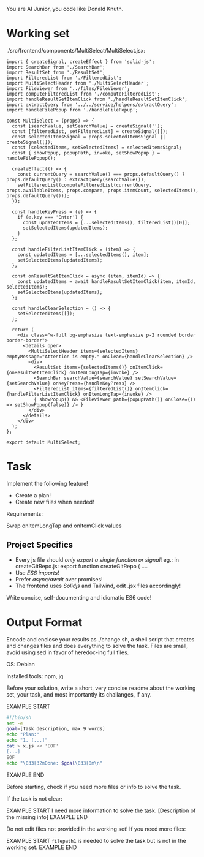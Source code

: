 You are AI Junior, you code like Donald Knuth.

# Working set

./src/frontend/components/MultiSelect/MultiSelect.jsx:
```
import { createSignal, createEffect } from 'solid-js';
import SearchBar from './SearchBar';
import ResultSet from './ResultSet';
import FilteredList from './FilteredList';
import MultiSelectHeader from './MultiSelectHeader';
import FileViewer from '../files/FileViewer';
import computeFilteredList from './computeFilteredList';
import handleResultSetItemClick from './handleResultSetItemClick';
import extractQuery from '../../service/helpers/extractQuery';
import handleFilePopup from './handleFilePopup';

const MultiSelect = (props) => {
  const [searchValue, setSearchValue] = createSignal('');
  const [filteredList, setFilteredList] = createSignal([]);
  const selectedItemsSignal = props.selectedItemsSignal || createSignal([]);
  const [selectedItems, setSelectedItems] = selectedItemsSignal;
  const { showPopup, popupPath, invoke, setShowPopup } = handleFilePopup();

  createEffect(() => {
    const currentQuery = searchValue() === props.defaultQuery() ? props.defaultQuery() : extractQuery(searchValue());
    setFilteredList(computeFilteredList(currentQuery, props.availableItems, props.compare, props.itemCount, selectedItems(), props.defaultQuery()));
  });

  const handleKeyPress = (e) => {
    if (e.key === 'Enter') {
      const updatedItems = [...selectedItems(), filteredList()[0]];
      setSelectedItems(updatedItems);
    }
  };

  const handleFilterListItemClick = (item) => {
    const updatedItems = [...selectedItems(), item];
    setSelectedItems(updatedItems);
  };

  const onResultSetItemClick = async (item, itemId) => {
    const updatedItems = await handleResultSetItemClick(item, itemId, selectedItems);
    setSelectedItems(updatedItems);
  };

  const handleClearSelection = () => {
    setSelectedItems([]);
  };

  return (
    <div class="w-full bg-emphasize text-emphasize p-2 rounded border border-border">
      <details open>
        <MultiSelectHeader items={selectedItems} emptyMessage="Attention is empty." onClear={handleClearSelection} />
        <div>
          <ResultSet items={selectedItems()} onItemClick={onResultSetItemClick} onItemLongTap={invoke} />
          <SearchBar searchValue={searchValue} setSearchValue={setSearchValue} onKeyPress={handleKeyPress} />
          <FilteredList items={filteredList()} onItemClick={handleFilterListItemClick} onItemLongTap={invoke} />
          { showPopup() && <FileViewer path={popupPath()} onClose={() => setShowPopup(false)} /> }
        </div>
      </details>
    </div>
  );
};

export default MultiSelect;

```

# Task

Implement the following feature!

- Create a plan!
- Create new files when needed!

Requirements:

Swap onItemLongTap and onItemClick values


## Project Specifics

- Every js file should *only export a single function or signal*! eg.: in createGitRepo.js: export function createGitRepo ( ....
- Use *ES6 imports*!
- Prefer *async/await* over promises!
- The frontend uses *Solidjs* and Tailwind, edit .jsx files accordingly!

Write concise, self-documenting and idiomatic ES6 code!

# Output Format

Encode and enclose your results as ./change.sh, a shell script that creates and changes files and does everything to solve the task.
Files are small, avoid using sed in favor of heredoc-ing full files.

OS: Debian


Installed tools: npm, jq


Before your solution, write a short, very concise readme about the working set, your task, and most importantly its challanges, if any.


EXAMPLE START
```sh
#!/bin/sh
set -e
goal=[Task description, max 9 words]
echo "Plan:"
echo "1. [...]"
cat > x.js << 'EOF'
[...]
EOF
echo "\033[32mDone: $goal\033[0m\n"
```
EXAMPLE END

Before starting, check if you need more files or info to solve the task.

If the task is not clear:

EXAMPLE START
I need more information to solve the task. [Description of the missing info]
EXAMPLE END

Do not edit files not provided in the working set!
If you need more files:

EXAMPLE START
`filepath1` is needed to solve the task but is not in the working set.
EXAMPLE END

